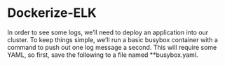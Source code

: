 # Dockerize-ELK
In order to see some logs, we’ll need to deploy an application into our cluster. To keep things simple, we’ll run a basic busybox container with a command to push out one log message a second. This will require some YAML, so first, save the following to a file named  **busybox.yaml.

